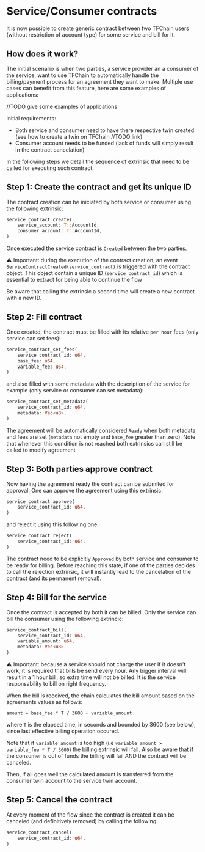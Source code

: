 # Service/Consumer contracts

It is now possible to create generic contract between two TFChain users (without restriction of account type) for some service and bill for it.


## How does it work?

The initial scenario is when two parties, a service provider an a consumer of the service, want to use TFChain to automatically handle the billing/payment process for an agreement they want to make.
Multiple use cases can benefit from this feature, here are some examples of applications:

//TODO give some examples of applications

Initial requirements:
- Both service and consumer need to have there respective twin created (see how to create a twin on TFChain //TODO link)
- Consumer account needs to be funded (lack of funds will simply result in the contract cancelation)

In the following steps we detail the sequence of extrinsic that need to be called for executing such contract.
 

## Step 1: Create the contract and get its unique ID

The contract creation can be iniciated by both service or consumer using the following extrinsic:

~~~rust
service_contract_create(
    service_account: T::AccountId,
    consumer_account: T::AccountId,
)
~~~

Once executed the service contract is `Created` between the two parties.

⚠️ Important: during the execution of the contract creation, an event `ServiceContractCreated(service_contract)` is triggered with the contract object.
This object contain a unique ID (`service_contract_id`) which is essential to extract for being able to continue the flow

Be aware that calling the extrinsic a second time will create a new contract with a new ID.


## Step 2: Fill contract

Once created, the contract must be filled with its relative `per hour` fees (only service can set fees):

~~~rust
service_contract_set_fees(
    service_contract_id: u64,
    base_fee: u64,
    variable_fee: u64,
)
~~~

and also filled with some metadata with the description of the service for example (only service or consumer can set metadata):

~~~rust
service_contract_set_metadata(
    service_contract_id: u64,
    metadata: Vec<u8>,
)
~~~

The agreement will be automatically considered `Ready` when both metadata and fees are set (`metadata` not empty and `base_fee` greater than zero).
Note that whenever this condition is not reached both extrinsics can still be called to modify agreement


## Step 3: Both parties approve contract

Now having the agreement ready the contract can be submited for approval.
One can approve the agreement using this extrinsic:

~~~rust
service_contract_approve(
    service_contract_id: u64,
)
~~~

and reject it using this following one:

~~~rust
service_contract_reject(
    service_contract_id: u64,
)
~~~

The contract need to be explicitly `Approved` by both service and consumer to be ready for billing.
Before reaching this state, if one of the parties decides to call the rejection extrinsic, it will instantly lead to the cancelation of the contract (and its permanent removal).


## Step 4: Bill for the service

Once the contract is accepted by both it can be billed.
Only the service can bill the consumer using the following extrincic:

~~~rust
service_contract_bill(
    service_contract_id: u64,
    variable_amount: u64,
    metadata: Vec<u8>,
)
~~~

⚠️ Important: because a service should not charge the user if it doesn't work, it is required that bills be send every hour.
Any bigger interval will result in a 1 hour bill, so extra time will not be billed.
It is the service responsability to bill on right frequency.

When the bill is received, the chain calculates the bill amount based on the agreements values as follows: 

~~~
amount = base_fee * T / 3600 + variable_amount 
~~~

where `T` is the elapsed time, in seconds and bounded by 3600 (see below), since last effective billing operation occured.

Note that if `variable_amount` is too high (i.e `variable_amount >  variable_fee * T / 3600`) the billing extrinsic will fail.
Also be aware that if the consumer is out of funds the billing will fail AND the contract will be canceled.

Then, if all goes well the calculated amount is transferred from the consumer twin account to the service twin account.


## Step 5: Cancel the contract

At every moment of the flow since the contract is created it can be canceled (and definitively removed) by calling the following:

~~~rust
service_contract_cancel(
    service_contract_id: u64,
)
~~~
